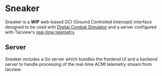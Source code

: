 # Sneaker

Sneaker is a **WIP** web-based GCI (Ground Controlled Intercept) interface designed to be used with [Digital Combat Simulator](https://www.digitalcombatsimulator.com/en/) and a server configured with Tacview's [real-time telemetry](https://www.tacview.net/documentation/realtime/en/).


## Server

Sneaker includes a Go server which bundles the frontend UI and a backend server to handle processing of the real-time ACMI telemetry stream from tacview.